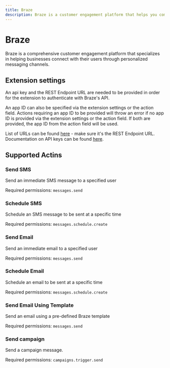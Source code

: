 ```yaml
---
title: Braze
description: Braze is a customer engagement platform that helps you communicate with your patients.
---
```


# Braze

Braze is a comprehensive customer engagement platform that specializes in helping businesses connect with their users through personalized messaging channels.

## Extension settings

An api key and the REST Endpoint URL are needed to be provided in order for the extension to authenticate with Braze's API. 

An app ID can also be specified via the extension settings or the action field. Actions requiring an app ID to be provided will throw an error if no app ID is provided via the extension settings or the action field. If both are provided, the app ID from the action field will be used.

List of URLs can be found [here](https://www.braze.com/docs/api/basics/#endpoints) - make sure it's the REST Endpoint URL. Documentation on API keys can be found [here](https://www.braze.com/docs/api/basics/#about-rest-api-keys).

## Supported Actins

### Send SMS

Send an immediate SMS message to a specified user

Required permissions: `messages.send`

### Schedule SMS

Schedule an SMS message to be sent at a specific time

Required permissions: `messages.schedule.create`

### Send Email

Send an immediate email to a specified user

Required permissions: `messages.send`

### Schedule Email

Schedule an email to be sent at a specific time

Required permissions: `messages.schedule.create`

### Send Email Using Template

Send an email using a pre-defined Braze template

Required permissions: `messages.send`

### Send campaign

Send a campaign message.

Required permissions: `campaigns.trigger.send`
